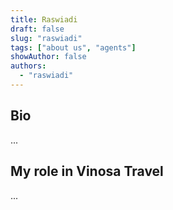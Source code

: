 ```yaml
---
title: Raswiadi
draft: false
slug: "raswiadi"
tags: ["about us", "agents"]
showAuthor: false
authors:
  - "raswiadi"
---
```


## Bio

...

## My role in Vinosa Travel

...















